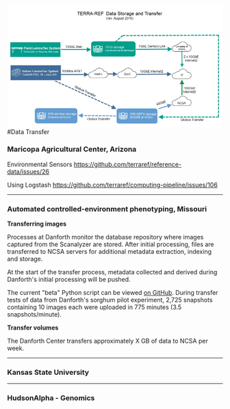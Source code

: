 ![](/assets/Transfer.jpg)#Data Transfer

### Maricopa Agricultural Center, Arizona

Environmental Sensors
https://github.com/terraref/reference-data/issues/26

Using Logstash https://github.com/terraref/computing-pipeline/issues/106

------------------------
### Automated controlled-environment phenotyping, Missouri

**Transferring images**

Processes at Danforth monitor the database repository where images captured from the Scanalyzer are stored. After initial processing, files are transferred to NCSA servers for additional metadata extraction, indexing and storage.

At the start of the transfer process, metadata collected and derived during Danforth's initial processing will be pushed.

The current "beta" Python script can be viewed [on GitHub](https://github.com/terraref/computing-pipeline/blob/master/scripts/PlantcvClowderUploader.py). During transfer tests of data from Danforth's sorghum pilot experiment, 2,725 snapshots containing 10 images each were uploaded in 775 minutes (3.5 snapshots/minute).

**Transfer volumes**

The Danforth Center transfers approximately X GB of data to NCSA per week.

------------------------



### Kansas State University

------------------

### HudsonAlpha - Genomics
